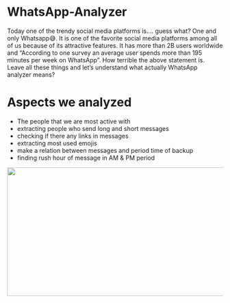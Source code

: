 # WhatsApp-Analyzer
Today one of the trendy social media platforms is…. guess what? One and only Whatsapp😅. It is one of the favorite social media platforms among all of us because of its attractive features. It has more than 2B users worldwide and “According to one survey an average user spends more than 195 minutes per week on WhatsApp”. How terrible the above statement is. Leave all these things and let’s understand what actually WhatsApp analyzer means?

# Aspects we analyzed
- The people that we are most active with
- extracting people who send long and short messages
- checking if there any links in messages
- extracting most used emojis
- make a relation between messages and period time of backup 
- finding rush hour of message in AM & PM period 

<img src="https://www.cjr.org/wp-content/uploads/2019/10/AdobeStock_283594213_Editorial_Use_Only-1300x500.jpeg"  width="1000" height="300">

